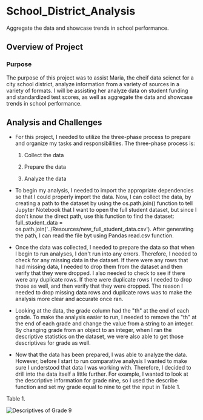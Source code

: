 # School_District_Analysis
Aggregate the data and showcase trends in school performance.

## Overview of Project
### Purpose
The purpose of this project was to assist Maria, the cheif data scienct for a city school district, analyze information from a variety of sources in a variety of formats. I will be assisting her analyze data on student funding and standardized test scores, as well as aggregate the data and showcase trends in school performance. 

## Analysis and Challenges

- For this project, I needed to utilize the three-phase process to prepare and organize my tasks and responsibilities. The three-phase process is: 

    1. Collect the data
    
    2. Prepare the data
    
    3. Analyze the data
    
- To begin my analysis, I needed to import the appropriate dependencies so that I could properly import the data. Now, I can collect the data, by creating a path to the dataset by using the os.path.join() function to tell Jupyter Notebook that I want to open the full student dataset, but since I don't know the direct path, use this function to find the dataset: full_student_data = os.path.join('../Resources/new_full_student_data.csv'). After generating the path, I can read the file byt using Pandas read.csv function. 

- Once the data was collected, I needed to prepare the data so that when I begin to run analyses, I don't run into any errors. Therefore, I needed to check for any missing data in the dataset. If there were any rows that had missing data, I needed to drop them from the dataset and then verify that they were dropped. I also needed to check to see if there were any duplicate rows. If there were duplicate rows I needed to drop those as well, and then verify that they were dropped. The reason I needed to drop missing data rows and duplicate rows was to make the analysis more clear and accurate once ran. 

- Looking at the data, the grade column had the "th" at the end of each grade. To make the analysis easier to run, I needed to remove the "th" at the end of each grade and change the value from a string to an integer. By changing grade from an object to an integer, when I ran the descriptive statistics on the dataset, we were also able to get those descriptives for grade as well. 

- Now that the data has been prepared, I was able to analyze the data. However, before I start to run comparative analysis I wanted to make sure I understood that data I was working with. Therefore, I decided to drill into the data itself a little further. For example, I wanted to look at the descriptive information for grade nine, so I used the describe function and set my grade equal to nine to get the input in Table 1. 

Table 1. 

![Descriptives of Grade 9](img/Descriptives_of_Grade_9.png)



